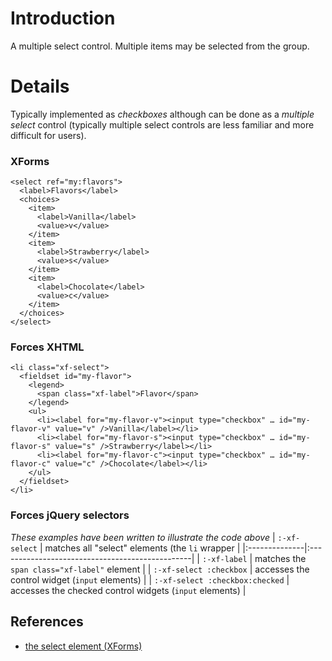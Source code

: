 # Introduction #

A multiple select control. Multiple items may be selected from the group.


# Details #

Typically implemented as _checkboxes_ although can be done as a _multiple select_ control (typically multiple select controls are less familiar and more difficult for users).

### XForms ###
```
<select ref="my:flavors">
  <label>Flavors</label>
  <choices>
    <item>
      <label>Vanilla</label>
      <value>v</value>
    </item>
    <item>
      <label>Strawberry</label>
      <value>s</value>
    </item>
    <item>
      <label>Chocolate</label>
      <value>c</value>
    </item>
  </choices>
</select>
```

### Forces XHTML ###
```
<li class="xf-select">
  <fieldset id="my-flavor">
    <legend>
      <span class="xf-label">Flavor</span>
    </legend>
    <ul>
      <li><label for="my-flavor-v"><input type="checkbox" … id="my-flavor-v" value="v" />Vanilla</label></li>
      <li><label for="my-flavor-s"><input type="checkbox" … id="my-flavor-s" value="s" />Strawberry</label></li>
      <li><label for="my-flavor-c"><input type="checkbox" … id="my-flavor-c" value="c" />Chocolate</label></li>
    </ul>
  </fieldset>
</li>
```

### Forces jQuery selectors ###
_These examples have been written to illustrate the code above_
| `:-xf-select` | matches all "select" elements (the `li` wrapper |
|:--------------|:------------------------------------------------|
| `:-xf-label` | matches the `span class="xf-label"` element |
| `:-xf-select :checkbox` | accesses the control widget (`input` elements) |
| `:-xf-select :checkbox:checked` | accesses the checked control widgets (`input` elements) |


## References ##
  * [the select element (XForms)](http://www.w3.org/TR/xforms/#ui-selectMany)